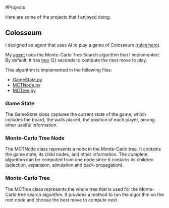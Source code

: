 #Projects

Here are some of the projects that I enjoyed doing.

## Colosseum
I designed an agent that uses AI to play a game of Colosseum ([rules here](https://github.com/z1chh/z1chh/tree/main/Projects/Colosseum%20-%20AI%20Agent#game-rules)).

My [agent](https://github.com/z1chh/AI-Agent/blob/main/agents/ai_agent.py) uses the Monte-Carlo Tree Search algorithm that I implemented. By default, it has [two](https://github.com/z1chh/AI-Agent/blob/main/agents/ai_agent.py#L47) (2) seconds to compute the next move to play.

This algorithm is implemented in the following files:
* [GameState.py](https://github.com/z1chh/AI-Agent/blob/main/agents/monte_carlo/GameState.py)
* [MCTNode.py](https://github.com/z1chh/AI-Agent/blob/main/agents/monte_carlo/MCTNode.py)
* [MCTree.py](https://github.com/z1chh/AI-Agent/blob/main/agents/monte_carlo/MCTree.py)

### Game State
The GameState class captures the current state of the game, which includes the board, the walls placed, the position of each player, among other uselful information.

### Monte-Carlo Tree Node
The MCTNode class represents a node in the Monte-Carlo tree. It contains the game state, its child nodes, and other information. The complete algorithm can be computed from one node since it contains its children (selection, expansion, simulation and back-propagation).

### Monte-Carlo Tree
The MCTree class represents the whole tree that is used for the Monte-Carlo tree search algorithm. It provides a method to run the algorithm on the root node and choose the best move to compute next.
